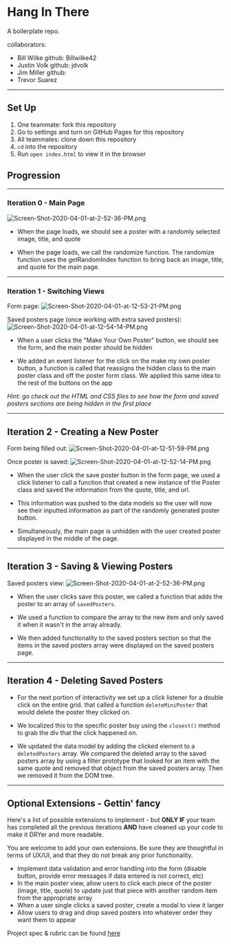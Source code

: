 # Hang In There

A boilerplate repo.

collaborators:
- Bill Wilke github: Billwilke42
- Justin Volk github: jdvolk
- Jim Miller github:
- Trevor Suarez
___
## Set Up

1. One teammate: fork this repository
2. Go to settings and turn on GitHub Pages for this repository
3. All teammates: clone down this repository
4. `cd` into the repository
5. Run `open index.html` to view it in the browser

## Progression
___

### Iteration 0 - Main Page

![Screen-Shot-2020-04-01-at-2-52-36-PM.png](https://i.postimg.cc/dV78HSYC/Screen-Shot-2020-04-01-at-2-52-36-PM.png)

- When the page loads, we should see a poster with a randomly selected image, title, and quote

- When the page loads, we call the randomize function. The randomize function uses the getRandomIndex function to bring back an image, title, and quote for the main page.
___
### Iteration 1 - Switching Views

Form page:
![Screen-Shot-2020-04-01-at-12-53-21-PM.png](https://i.postimg.cc/25zpYvSC/Screen-Shot-2020-04-01-at-12-53-21-PM.png)

Saved posters page (once working with extra saved posters):
![Screen-Shot-2020-04-01-at-12-54-14-PM.png](https://i.postimg.cc/BtWyVPz9/Screen-Shot-2020-04-01-at-12-54-14-PM.png)

- When a user clicks the "Make Your Own Poster" button, we should see the form, and the main poster should be hidden

- We added an event listener for the click on the make my own poster button, a function is called that reassigns the hidden class to the main poster class and off the poster form class. We applied this same idea to the rest of the buttons on the app

_Hint: go check out the HTML and CSS files to see how the form and saved posters sections are being hidden in the first place_
___
## Iteration 2 - Creating a New Poster

Form being filled out:
![Screen-Shot-2020-04-01-at-12-51-59-PM.png](https://i.postimg.cc/d0nbV1hr/Screen-Shot-2020-04-01-at-12-51-59-PM.png)

Once poster is saved:
![Screen-Shot-2020-04-01-at-12-52-14-PM.png](https://i.postimg.cc/sXNb5N92/Screen-Shot-2020-04-01-at-12-52-14-PM.png)

- When the user click the save poster button in the form page, we used a click listener to call a function that created a new instance of the Poster class and saved the information from the quote, title, and url. 

- This information was pushed to the data models so the user will now see their inputted information as part of the randomly generated poster button.

- Simultaneously, the main page is unhidden with the user created poster displayed in the middle of the page.
___
## Iteration 3 - Saving & Viewing Posters

Saved posters view:
![Screen-Shot-2020-04-01-at-2-52-36-PM.png](https://i.postimg.cc/dV78HSYC/Screen-Shot-2020-04-01-at-2-52-36-PM.png)

- When the user clicks save this poster, we called a function that adds the poster to an array of `savedPosters`. 

- We used a function to compare the array to the new item and only saved it when it wasn't in the array already. 

- We then added functionality to the saved posters section so that the items in the saved posters array were displayed on the saved posters page.
___
## Iteration 4 - Deleting Saved Posters

- For the next portion of interactivity we set up a click listener for a double click on the entire grid. that called a function `deleteMiniPoster`  that would delete the poster they clicked on.

- We localized this to the specific poster buy using the `closest()` method to grab the div that the click happened on.

- We updated the data model by adding the clicked element to a `deletedPosters` array. We compared the deleted array to the saved posters array by using a filter prototype that looked for an item with the same quote and removed that object from the saved posters array. Then we removed it from the DOM tree.
___
## Optional Extensions - Gettin' fancy

Here's a list of possible extensions to implement - but **ONLY IF** your team has completed all the previous iterations **AND** have cleaned up your code to make it DRYer and more readable.

You are welcome to add your own extensions. Be sure they are thoughtful in terms of UX/UI, and that they do not break any prior functionality.

- Implement data validation and error handling into the form (disable button, provide error messages if data entered is not correct, etc)
- In the main poster view, allow users to click each piece of the poster (image, title, quote) to update just that piece with another random item from the appropriate array
- When a user single clicks a saved poster, create a modal to view it larger
- Allow users to drag and drop saved posters into whatever order they want them to appear


Project spec & rubric can be found [here](https://frontend.turing.io/projects/module-1/hang-in-there.html)
